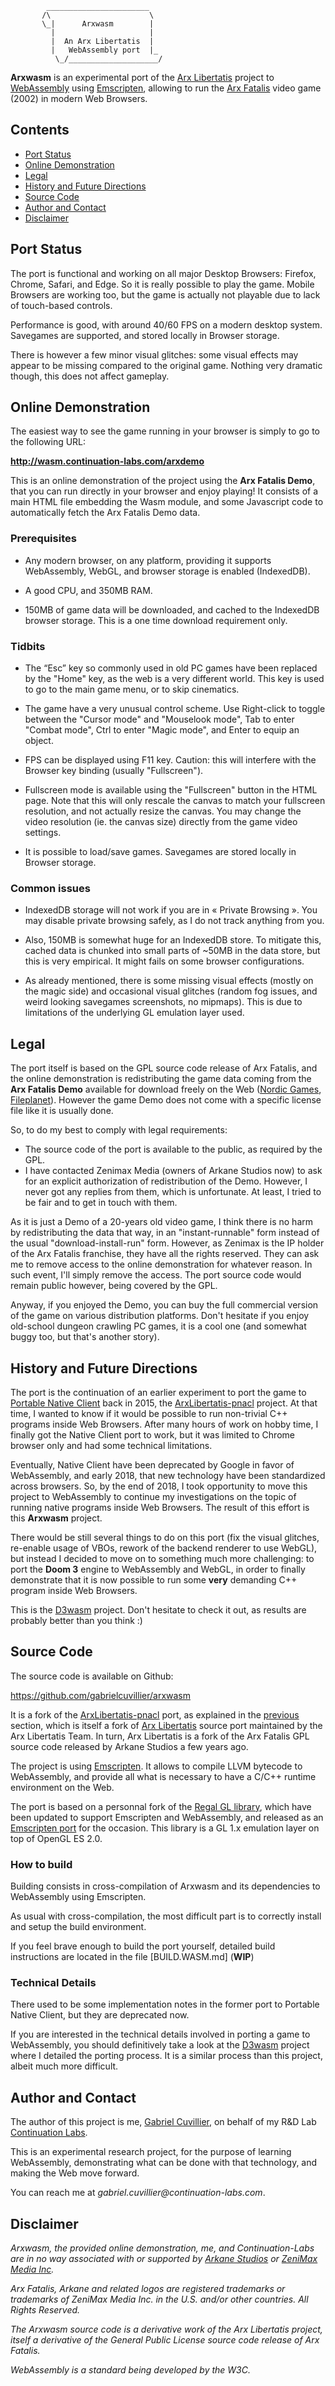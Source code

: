             _______________________
           /\                      \
           \_|      Arxwasm        |
             |                     |
             |  An Arx Libertatis  |
             |   WebAssembly port  |_
              \_/____________________/


__Arxwasm__ is an experimental port of the [Arx Libertatis](http://arx-libertatis.org/) project to [WebAssembly](https://emscripten.org/) 
using [Emscripten](https://emscripten.org/), allowing to run the [Arx Fatalis](https://en.wikipedia.org/wiki/Arx_Fatalis) 
video game (2002) in modern Web Browsers.

## Contents

* [Port Status](#port-status)
* [Online Demonstration](#online-demonstration)
* [Legal](#legal)
* [History and Future Directions](#history-and-future-directions)
* [Source Code](#source-code)
* [Author and Contact](#author-and-contact)
* [Disclaimer](#disclaimer)

## Port Status

The port is functional and working on all major Desktop Browsers: Firefox, Chrome, Safari, and Edge. So it is really 
possible to play the game. Mobile Browsers are working too, but the game is actually not playable due to lack of 
touch-based controls.

Performance is good, with around 40/60 FPS on a modern desktop system. Savegames are supported, and stored locally in 
Browser storage.

There is however a few minor visual glitches: some visual effects may appear to be missing compared to the original game. 
Nothing very dramatic though, this does not affect gameplay.

## Online Demonstration

The easiest way to see the game running in your browser is simply to go to the following URL:

__http://wasm.continuation-labs.com/arxdemo__

This is an online demonstration of the project using the __Arx Fatalis Demo__, that you can run directly in your 
browser and enjoy playing! It consists of a main HTML file embedding the Wasm module, and some Javascript code to 
automatically fetch the Arx Fatalis Demo data.

### Prerequisites

- Any modern browser, on any platform, providing it supports WebAssembly, WebGL, and browser storage is enabled (IndexedDB).

- A good CPU, and 350MB RAM.

- 150MB of game data will be downloaded, and cached to the IndexedDB browser storage. This is a one time download 
requirement only.

### Tidbits

- The “Esc” key so commonly used in old PC games have been replaced by the "Home" key, as the web is a very different 
world. This key is used to go to the main game menu, or to skip cinematics.

- The game have a very unusual control scheme. Use Right-click to toggle between the "Cursor mode" and "Mouselook mode",
Tab to enter "Combat mode", Ctrl to enter "Magic mode", and Enter to equip an object.

- FPS can be displayed using F11 key. Caution: this will interfere with the Browser key binding (usually "Fullscreen").
	
- Fullscreen mode is available using the "Fullscreen" button in the HTML page. Note that this will only rescale the 
canvas to match your fullscreen resolution, and not actually resize the canvas. You may change the video resolution 
(ie. the canvas size) directly from the game video settings. 

- It is possible to load/save games. Savegames are stored locally in Browser storage.

### Common issues

- IndexedDB storage will not work if you are in « Private Browsing ». You may disable private browsing safely, 
as I do not track anything from you. 

- Also, 150MB is somewhat huge for an IndexedDB store. To mitigate this, cached data is chunked into small parts of 
~50MB in the data store, but this is very empirical. It might fails on some browser configurations.

- As already mentioned, there is some missing visual effects (mostly on the magic side) and occasional visual glitches 
(random fog issues, and weird looking savegames screenshots, no mipmaps). This is due to limitations of the underlying 
GL emulation layer used.

## Legal

The port itself is based on the GPL source code release of Arx Fatalis, and the online demonstration is redistributing 
the game data coming from the __Arx Fatalis Demo__ available for download freely on the Web ([Nordic Games](https://ds.thqnordic.com/arxfatalis/), 
[Fileplanet](https://www.fileplanet.com/archive/p-3356/Arx-Fatalis-Demo-English-Updated)). However the game Demo does 
not come with a specific license file like it is usually done.

So, to do my best to comply with legal requirements:

- The source code of the port is available to the public, as required by the GPL.
- I have contacted Zenimax Media (owners of Arkane Studios now) to ask for an explicit authorization of redistribution 
of the Demo. However, I never got any replies from them, which is unfortunate. At least, I tried to be fair and to get 
in touch with them. 

As it is just a Demo of a 20-years old video game, I think there is no harm by redistributing the data that way, 
in an "instant-runnable" form instead of the usual "download-install-run" form. However, as Zenimax is the IP 
holder of the Arx Fatalis franchise, they have all the rights reserved. They can ask me to remove access to the online 
demonstration for whatever reason. In such event, I'll simply remove the access. The port source code would remain 
public however, being covered by the GPL.

Anyway, if you enjoyed the Demo, you can buy the full commercial version of the game on various distribution platforms.
Don't hesitate if you enjoy old-school dungeon crawling PC games, it is a cool one (and somewhat buggy too, but that's 
another story). 

## History and Future Directions

The port is the continuation of an earlier experiment to port the game to [Portable Native Client](https://developer.chrome.com/native-client)
back in 2015, the [ArxLibertatis-pnacl](https://github.com/gabrielcuvillier/ArxLibertatis-pnacl) project. 
At that time, I wanted to know if it would be possible to run non-trivial C++ programs inside Web Browsers. After many 
hours of work on hobby time, I finally got the Native Client port to work, but it was limited to Chrome browser only 
and had some technical limitations. 

Eventually, Native Client have been deprecated by Google in favor of WebAssembly, and early 2018, that new technology 
have been standardized across browsers. So, by the end of 2018, I took opportunity to move this project to WebAssembly 
to continue my investigations on the topic of running native programs inside Web Browsers. The result of this effort is 
this __Arxwasm__ project.

There would be still several things to do on this port (fix the visual glitches, re-enable usage of VBOs, 
rework of the backend renderer to use WebGL), but instead I decided to move on to something much more challenging: 
to port the __Doom 3__ engine to WebAssembly and WebGL, in order to finally demonstrate that it is now possible to run 
some __very__ demanding C++ program inside Web Browsers.

This is the [D3wasm](http://continuation-labs.com/projects/d3wasm) project. Don't hesitate to check it out, as results 
are probably better than you think :) 

## Source Code

The source code is available on Github:

https://github.com/gabrielcuvillier/arxwasm

It is a fork of the [ArxLibertatis-pnacl](https://github.com/gabrielcuvillier/ArxLibertatis-pnacl) port, as explained in 
the [previous](#history-and-future-directions) section, which is itself a fork of [Arx Libertatis](http://arx-libertatis.org) source 
port maintained by the Arx Libertatis Team. In turn, Arx Libertatis is a fork of the Arx Fatalis GPL source code released 
by Arkane Studios a few years ago.

The project is using [Emscripten](https://emscripten.org). It allows to compile LLVM bytecode to WebAssembly, and 
provide all what is necessary to have a C/C++ runtime environment on the Web. 

The port is based on a personnal fork of the [Regal GL library](https://github.com/gabrielcuvillier/regal-emscripten-fixes), which 
have been updated to support Emscripten and WebAssembly, and released as an [Emscripten port](https://github.com/emscripten-ports/regal) 
for the occasion. This library is a GL 1.x emulation layer on top of OpenGL ES 2.0.

### How to build

Building consists in cross-compilation of Arxwasm and its dependencies to WebAssembly using Emscripten.

As usual with cross-compilation, the most difficult part is to correctly install and setup the build environment.

If you feel brave enough to build the port yourself, detailed build instructions are located in the file [BUILD.WASM.md] (__WIP__)

### Technical Details

There used to be some implementation notes in the former port to Portable Native Client, but they are deprecated now. 

If you are interested in the technical details involved in porting a game to WebAssembly, you should definitively 
take a look at the [D3wasm](http://continuation-labs.com/projects/d3wasm) project where I detailed the porting process. 
It is a similar process than this project, albeit much more difficult.

## Author and Contact

The author of this project is me, [Gabriel Cuvillier](http://gabrielcuvillier.pro), on behalf of my R&D Lab [Continuation Labs](http://www.continuation-labs.com).

This is an experimental research project, for the purpose of learning WebAssembly, demonstrating what can be done with 
that technology, and making the Web move forward.

You can reach me at _gabriel.cuvillier@continuation-labs.com_.

## Disclaimer

_Arxwasm, the provided online demonstration, me, and Continuation-Labs are in no way associated with or supported by 
[Arkane Studios](https://www.arkane-studios.com) or [ZeniMax Media Inc](https://www.zenimax.com)._

_Arx Fatalis, Arkane and related logos are registered trademarks or trademarks of ZeniMax Media Inc. in the U.S. and/or 
other countries. All Rights Reserved._

_The Arxwasm source code is a derivative work of the Arx Libertatis project, itself a derivative of the General Public 
License source code release of Arx Fatalis._

_WebAssembly is a standard being developed by the W3C._